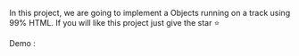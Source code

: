 In this project, we are going to implement a Objects running on a track using 99% HTML. 
If you will like this project just give the star ⭐ 

Demo : 
